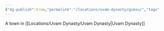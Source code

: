 ```yaml
---
{"dg-publish":true,"permalink":"/locations/uvam-dynasty/gimsu/","tags":["Location","Unexplored"],"noteIcon":""}
---
```


A town in [[Locations/Uvam Dynasty/Uvam Dynasty\|Uvam Dynasty]]